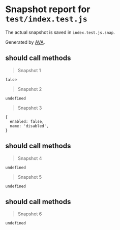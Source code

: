 # Snapshot report for `test/index.test.js`

The actual snapshot is saved in `index.test.js.snap`.

Generated by [AVA](https://ava.li).

## should call methods

> Snapshot 1

    false

> Snapshot 2

    undefined

> Snapshot 3

    {
      enabled: false,
      name: 'disabled',
    }

## should call methods

> Snapshot 4

    undefined

> Snapshot 5

    undefined

## should call methods

> Snapshot 6

    undefined
